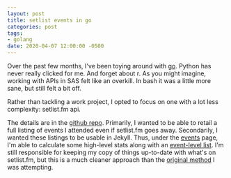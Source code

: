 ```yaml
---
layout: post
title: setlist events in go
categories: post
tags:
- golang
date: 2020-04-07 12:00:00 -0500
---
```


Over the past few months, I've been toying around with [go](http://golang.org). Python has never really clicked for me. And forget about r. As you might imagine, working with APIs in SAS felt like an overkill. In bash it was a little more sane, but still felt a bit off.

Rather than tackling a work project, I opted to focus on one with a lot less complexity: setlist.fm api.

The details are in the [github repo](https://github.com/rkoopmann/setlist.fm.go). Primarily, I wanted to be able to retail a full listing of events I attended even if setlist.fm goes away. Secondarily, I wanted these listings to be usable in Jekyll. Thus, under the [events](/events/) page, I'm able to calculate some high-level stats along with an [event-level list](/events/list). I'm still responsible for keeping my copy of things up-to-date with what's on setlist.fm, but this is a much cleaner approach than the [original method](https://github.com/rkoopmann/rkoopmann.github.io/tree/master/_events) I was attempting.
